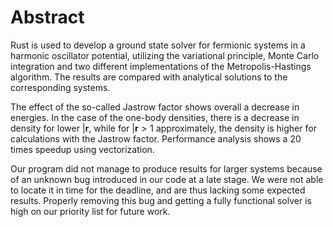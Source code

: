 # Abstract

Rust is used to develop a ground state solver for fermionic systems in a harmonic oscillator potential, utilizing the variational principle, Monte Carlo integration and two different implementations of the Metropolis-Hastings algorithm. The results are compared with analytical solutions to the corresponding systems. 

The effect of the so-called Jastrow factor shows overall a decrease in energies. In the case of the one-body densities, there is a decrease in density for lower $|\mathbf{r}$, while for $|\mathbf{r} > 1$ approximately, the density is higher for calculations with the Jastrow factor. Performance analysis shows a 20 times speedup using vectorization. 

Our program did not manage to produce results for larger systems because of an unknown bug introduced in our code at a late stage. We were not able to locate it in time for the deadline, and are thus lacking some expected results. Properly removing this bug and getting a fully functional solver is high on our priority list for future work.
